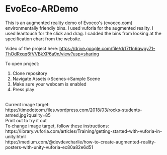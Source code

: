 # EvoEco-ARDemo

This is an augmented reality demo of Evoeco's (evoeco.com) environmentally friendly bins.
I used vuforia for the augmented reality. I used leantouch for the click and drag. I cadded the bins
from looking at the specification chart from the website.

Video of the project here:
https://drive.google.com/file/d/17f1n6qwgy71-ThOdRxqq6fVVBkXP6a9n/view?usp=sharing

To open project: <br/>
1) Clone repository <br/>
2) Navigate Assets->Scenes->Sample Scene <br/>
3) Make sure your webcam is enabled <br/>
4) Press play

<br/>
Current image target: https://timedotcom.files.wordpress.com/2018/03/rocks-students-armed.jpg?quality=85
<br/>
Print out to try it out

<br/>
To change image target, follow these instructions:
<br/>
https://library.vuforia.com/articles/Training/getting-started-with-vuforia-in-unity.html
<br/>
https://medium.com/@devdevcharlie/how-to-create-augmented-reality-posters-with-unity-vuforia-ec80a82e6d51
